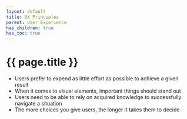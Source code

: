 ```yaml
---
layout: default
title: UX Principles
parent: User Experience
has_children: true
has_toc: true
---
```


# {{ page.title }}

- Users prefer to expend as little effort as possible to achieve a given result
- When it comes to visual elements, important things should stand out
- Users need to be able to rely on acquired knowledge to successfully navigate a situation
- The more choices you give users, the longer it takes them to decide



